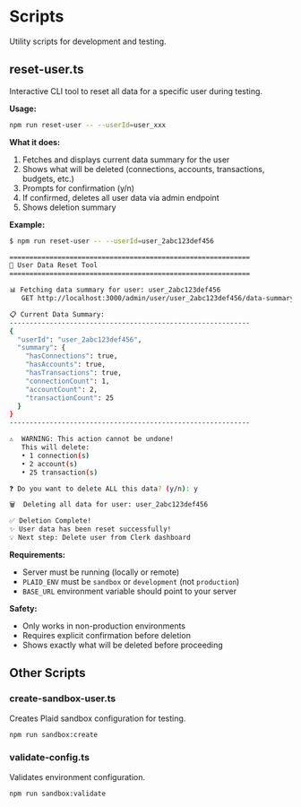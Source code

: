 # Scripts

Utility scripts for development and testing.

## reset-user.ts

Interactive CLI tool to reset all data for a specific user during testing.

**Usage:**
```bash
npm run reset-user -- --userId=user_xxx
```

**What it does:**
1. Fetches and displays current data summary for the user
2. Shows what will be deleted (connections, accounts, transactions, budgets, etc.)
3. Prompts for confirmation (y/n)
4. If confirmed, deletes all user data via admin endpoint
5. Shows deletion summary

**Example:**
```bash
$ npm run reset-user -- --userId=user_2abc123def456

============================================================
🔧 User Data Reset Tool
============================================================

📊 Fetching data summary for user: user_2abc123def456
   GET http://localhost:3000/admin/user/user_2abc123def456/data-summary

📋 Current Data Summary:
------------------------------------------------------------
{
  "userId": "user_2abc123def456",
  "summary": {
    "hasConnections": true,
    "hasAccounts": true,
    "hasTransactions": true,
    "connectionCount": 1,
    "accountCount": 2,
    "transactionCount": 25
  }
}
------------------------------------------------------------

⚠️  WARNING: This action cannot be undone!
   This will delete:
   • 1 connection(s)
   • 2 account(s)
   • 25 transaction(s)

❓ Do you want to delete ALL this data? (y/n): y

🗑️  Deleting all data for user: user_2abc123def456

✅ Deletion Complete!
✨ User data has been reset successfully!
💡 Next step: Delete user from Clerk dashboard
```

**Requirements:**
- Server must be running (locally or remote)
- `PLAID_ENV` must be `sandbox` or `development` (not `production`)
- `BASE_URL` environment variable should point to your server

**Safety:**
- Only works in non-production environments
- Requires explicit confirmation before deletion
- Shows exactly what will be deleted before proceeding

## Other Scripts

### create-sandbox-user.ts
Creates Plaid sandbox configuration for testing.

```bash
npm run sandbox:create
```

### validate-config.ts
Validates environment configuration.

```bash
npm run sandbox:validate
```
